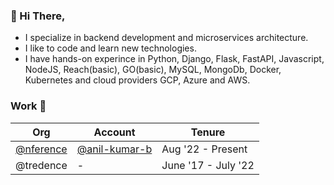 ### 👋 Hi There,
- I specialize in backend development and microservices architecture.
- I like to code and learn new technologies.
- I have hands-on experince in Python, Django, Flask, FastAPI, Javascript, NodeJS, Reach(basic), GO(basic), MySQL, MongoDb, Docker, Kubernetes and cloud providers GCP, Azure and AWS.


### Work 💼
| Org | Account | Tenure
|--|--|--|
| [@nference](https://github.com/lumenbiomics) | [@anil-kumar-b](https://github.com/anil-kumar-b) | Aug '22 - Present |
| @tredence | - | June '17 - July '22 |



<!---
anilkumar-01/anilkumar-01 is a ✨ special ✨ repository because its `README.md` (this file) appears on your GitHub profile.
You can click the Preview link to take a look at your changes.
--->
